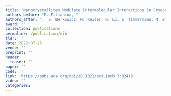 ```yaml
---
title: "Nanocrystallites Modulate Intermolecular Interactions in Cryoprotected Protein Solutions"
authors_before: "M. Filianina, "
authors_after: ",  S. Berkowicz, M. Reiser, H. Li, S. Timmermann, M. Blankenburg, K. Amann-Winkel, C. Gutt, F. Perakis"
award: ""
collection: publications
permalink: /publication/dib
tldr: ''
date: 2022-07-25
venue: ''
preprint: ''
header: 
  teaser: ''
paper: ''
code: '' 
link: 'https://pubs.acs.org/doi/10.1021/acs.jpcb.3c02413'
video: ''
categories:
---
```

